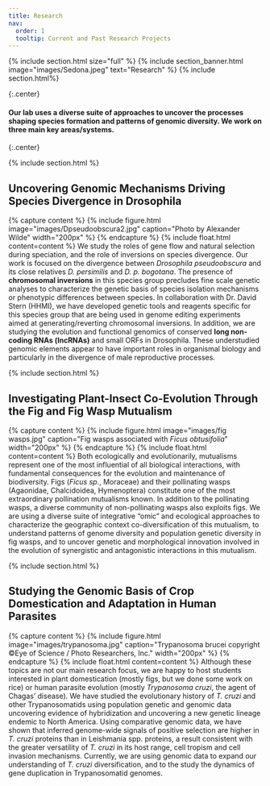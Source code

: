 ```yaml
---
title: Research
nav:
  order: 1
  tooltip: Current and Past Research Projects
---
```


{% include section.html size="full" %}
{% include section_banner.html image="images/Sedona.jpeg" text="Research" %}
{% include section.html%}

{:.center}
#### Our lab uses a diverse suite of approaches to uncover the processes shaping species formation and patterns of genomic diversity. We work on three main key areas/systems.
{:.center}

{% include section.html %}
## Uncovering Genomic Mechanisms Driving Species Divergence in Drosophila

{% capture content %} {% include figure.html image="images/Dpseudoobscura2.jpg" caption="Photo by Alexander Wilde" width="200px" %} {% endcapture %} {% include float.html content=content %} We study the roles of gene flow and natural selection during speciation, and the role of inversions on species divergence. Our work is focused on the divergence between _Drosophila pseudoobscura_ and its close relatives _D. persimilis_ and _D. p. bogotana_. The presence of **chromosomal inversions** in this species group precludes fine scale genetic analyses to characterize the genetic basis of species isolation mechanisms or phenotypic differences between species. In collaboration with Dr. David Stern (HHMI), we have developed genetic tools and reagents specific for this species group that are being used in genome editing experiments aimed at generating/reverting chromosomal inversions. In addition, we are studying the evolution and functional genomics of conserved **long non-coding RNAs (lncRNAs)** and small ORFs in Drosophila. These understudied genomic elements appear to have important roles in organismal biology and particularly in the divergence of male reproductive processes. 

{% include section.html %}
## Investigating Plant-Insect Co-Evolution Through the Fig and Fig Wasp Mutualism
{% capture content %} {% include figure.html image="images/fig wasps.jpg" caption="Fig wasps associated with _Ficus obtusifolia_" width="200px" %} {% endcapture %} {% include float.html content=content %} Both ecologically and evolutionarily, mutualisms represent one of the most influential of all biological interactions, with fundamental consequences for the evolution and maintenance of biodiversity. Figs (_Ficus sp._, Moraceae) and their pollinating wasps (Agaonidae, Chalcidoidea, Hymenoptera) constitute one of the most extraordinary pollination mutualisms known. In addition to the pollinating wasps, a diverse community of non-pollinating wasps also exploits figs. We are using a diverse suite of integrative “omic” and ecological approaches to characterize the geographic context co-diversification of this mutualism, to understand patterns of genome diversity and population genetic diversity in fig wasps, and to uncover genetic and morphological innovation involved in the evolution of synergistic and antagonistic interactions in this mutualism. 

{% include section.html %}
## Studying the Genomic Basis of Crop Domestication and Adaptation in Human Parasites
{% capture content %} {% include figure.html image="images/trypanosoma.jpg" caption="Trypanosoma brucei copyright ©Eye of Science / Photo Researchers, Inc." width="200px" %} {% endcapture %} {% include float.html content=content %} Although these topics are not our main research focus, we are happy to host students interested in plant domestication (mostly figs, but we done some work on rice) or human parasite evolution (mostly _Trypanosoma cruzi_, the agent of Chagas’ disease). We have studied the evolutionary history of _T. cruzi_ and other Trypanosomatids using population genetic and genomic data uncovering evidence of hybridization and uncovering a new genetic lineage endemic to North America. Using comparative genomic data, we have shown that inferred genome-wide signals of positive selection are higher in _T. cruzi_ proteins than in Leishmania spp. proteins, a result consistent with the greater versatility of _T. cruzi_ in its host range, cell tropism and cell invasion mechanisms. Currently, we are using genomic data to expand our understanding of _T. cruzi_ diversification, and to the study the dynamics of gene duplication in Trypanosomatid genomes.

